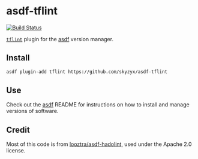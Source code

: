 # asdf-tflint

[![Build Status](https://travis-ci.org/skyzyx/asdf-tflint.svg?branch=master)](https://travis-ci.org/skyzyx/asdf-tflint)

[`tflint`](https://github.com/terraform-linters/tflint) plugin for the [asdf](https://github.com/asdf-vm/asdf) version manager.

## Install

```bash
asdf plugin-add tflint https://github.com/skyzyx/asdf-tflint
```

## Use

Check out the [asdf](https://github.com/asdf-vm/asdf) README for instructions on how to install and manage versions of software.

## Credit

Most of this code is from [looztra/asdf-hadolint](https://github.com/looztra/asdf-hadolint), used under the Apache 2.0 license.
